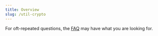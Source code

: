 ```yaml
---
title: Overview
slug: /util-crypto
---
```


For oft-repeated questions, the [FAQ](FAQ.md) may have what you are looking for.
